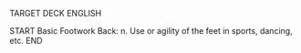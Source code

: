 TARGET DECK
ENGLISH

START
Basic
Footwork
Back: n. Use or agility of the feet in sports, dancing, etc.
END
